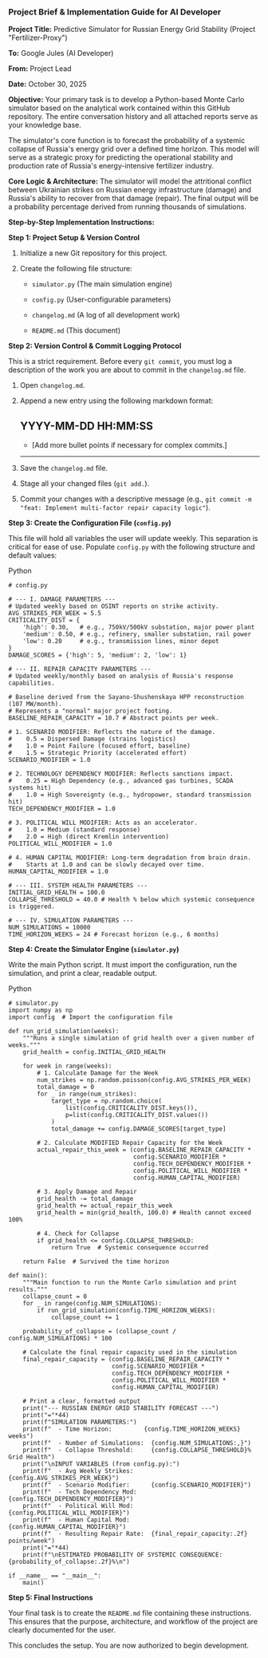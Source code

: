 ### **Project Brief & Implementation Guide for AI Developer**

**Project Title:** Predictive Simulator for Russian Energy Grid Stability (Project "Fertilizer-Proxy")

**To:** Google Jules (AI Developer)

**From:** Project Lead

**Date:** October 30, 2025

**Objective:** Your primary task is to develop a Python-based Monte Carlo simulator based on the analytical work contained within this GitHub repository. The entire conversation history and all attached reports serve as your knowledge base.

The simulator's core function is to forecast the probability of a systemic collapse of Russia's energy grid over a defined time horizon. This model will serve as a strategic proxy for predicting the operational stability and production rate of Russia's energy-intensive fertilizer industry.

**Core Logic & Architecture:** The simulator will model the attritional conflict between Ukrainian strikes on Russian energy infrastructure (damage) and Russia's ability to recover from that damage (repair). The final output will be a probability percentage derived from running thousands of simulations.

**Step-by-Step Implementation Instructions:**

**Step 1: Project Setup & Version Control**

1.  Initialize a new Git repository for this project.

2.  Create the following file structure:

    *   `simulator.py` (The main simulation engine)

    *   `config.py` (User-configurable parameters)

    *   `changelog.md` (A log of all development work)

    *   `README.md` (This document)


**Step 2: Version Control & Commit Logging Protocol**

This is a strict requirement. Before every `git commit`, you must log a description of the work you are about to commit in the `changelog.md` file.

1.  Open `changelog.md`.

2.  Append a new entry using the following markdown format:

    YYYY-MM-DD HH:MM:SS
    -------------------

    *   \[Add more bullet points if necessary for complex commits.\]


    * * *

3.  Save the `changelog.md` file.

4.  Stage all your changed files (`git add.`).

5.  Commit your changes with a descriptive message (e.g., `git commit -m "feat: Implement multi-factor repair capacity logic"`).


**Step 3: Create the Configuration File (`config.py`)**

This file will hold all variables the user will update weekly. This separation is critical for ease of use. Populate `config.py` with the following structure and default values:

Python

```
# config.py

# --- I. DAMAGE PARAMETERS ---
# Updated weekly based on OSINT reports on strike activity.
AVG_STRIKES_PER_WEEK = 5.5
CRITICALITY_DIST = {
    'high': 0.30,   # e.g., 750kV/500kV substation, major power plant
    'medium': 0.50, # e.g., refinery, smaller substation, rail power
    'low': 0.20     # e.g., transmission lines, minor depot
}
DAMAGE_SCORES = {'high': 5, 'medium': 2, 'low': 1}

# --- II. REPAIR CAPACITY PARAMETERS ---
# Updated weekly/monthly based on analysis of Russia's response capabilities.

# Baseline derived from the Sayano-Shushenskaya HPP reconstruction (107 MW/month).
# Represents a "normal" major project footing.
BASELINE_REPAIR_CAPACITY = 10.7 # Abstract points per week.

# 1. SCENARIO MODIFIER: Reflects the nature of the damage.
#    0.5 = Dispersed Damage (strains logistics)
#    1.0 = Point Failure (focused effort, baseline)
#    1.5 = Strategic Priority (accelerated effort)
SCENARIO_MODIFIER = 1.0

# 2. TECHNOLOGY DEPENDENCY MODIFIER: Reflects sanctions impact.
#    0.25 = High Dependency (e.g., advanced gas turbines, SCADA systems hit)
#    1.0 = High Sovereignty (e.g., hydropower, standard transmission hit)
TECH_DEPENDENCY_MODIFIER = 1.0

# 3. POLITICAL WILL MODIFIER: Acts as an accelerator.
#    1.0 = Medium (standard response)
#    2.0 = High (direct Kremlin intervention)
POLITICAL_WILL_MODIFIER = 1.0

# 4. HUMAN CAPITAL MODIFIER: Long-term degradation from brain drain.
#    Starts at 1.0 and can be slowly decayed over time.
HUMAN_CAPITAL_MODIFIER = 1.0

# --- III. SYSTEM HEALTH PARAMETERS ---
INITIAL_GRID_HEALTH = 100.0
COLLAPSE_THRESHOLD = 40.0 # Health % below which systemic consequence is triggered.

# --- IV. SIMULATION PARAMETERS ---
NUM_SIMULATIONS = 10000
TIME_HORIZON_WEEKS = 24 # Forecast horizon (e.g., 6 months)
```

**Step 4: Create the Simulator Engine (`simulator.py`)**

Write the main Python script. It must import the configuration, run the simulation, and print a clear, readable output.

Python

```
# simulator.py
import numpy as np
import config  # Import the configuration file

def run_grid_simulation(weeks):
    """Runs a single simulation of grid health over a given number of weeks."""
    grid_health = config.INITIAL_GRID_HEALTH

    for week in range(weeks):
        # 1. Calculate Damage for the Week
        num_strikes = np.random.poisson(config.AVG_STRIKES_PER_WEEK)
        total_damage = 0
        for _ in range(num_strikes):
            target_type = np.random.choice(
                list(config.CRITICALITY_DIST.keys()),
                p=list(config.CRITICALITY_DIST.values())
            )
            total_damage += config.DAMAGE_SCORES[target_type]

        # 2. Calculate MODIFIED Repair Capacity for the Week
        actual_repair_this_week = (config.BASELINE_REPAIR_CAPACITY *
                                   config.SCENARIO_MODIFIER *
                                   config.TECH_DEPENDENCY_MODIFIER *
                                   config.POLITICAL_WILL_MODIFIER *
                                   config.HUMAN_CAPITAL_MODIFIER)

        # 3. Apply Damage and Repair
        grid_health -= total_damage
        grid_health += actual_repair_this_week
        grid_health = min(grid_health, 100.0) # Health cannot exceed 100%

        # 4. Check for Collapse
        if grid_health <= config.COLLAPSE_THRESHOLD:
            return True  # Systemic consequence occurred

    return False  # Survived the time horizon

def main():
    """Main function to run the Monte Carlo simulation and print results."""
    collapse_count = 0
    for _ in range(config.NUM_SIMULATIONS):
        if run_grid_simulation(config.TIME_HORIZON_WEEKS):
            collapse_count += 1

    probability_of_collapse = (collapse_count / config.NUM_SIMULATIONS) * 100

    # Calculate the final repair capacity used in the simulation
    final_repair_capacity = (config.BASELINE_REPAIR_CAPACITY *
                             config.SCENARIO_MODIFIER *
                             config.TECH_DEPENDENCY_MODIFIER *
                             config.POLITICAL_WILL_MODIFIER *
                             config.HUMAN_CAPITAL_MODIFIER)

    # Print a clear, formatted output
    print("--- RUSSIAN ENERGY GRID STABILITY FORECAST ---")
    print("="*44)
    print(f"SIMULATION PARAMETERS:")
    print(f"  - Time Horizon:         {config.TIME_HORIZON_WEEKS} weeks")
    print(f"  - Number of Simulations:  {config.NUM_SIMULATIONS:,}")
    print(f"  - Collapse Threshold:     {config.COLLAPSE_THRESHOLD}% Grid Health")
    print("\nINPUT VARIABLES (from config.py):")
    print(f"  - Avg Weekly Strikes:     {config.AVG_STRIKES_PER_WEEK}")
    print(f"  - Scenario Modifier:      {config.SCENARIO_MODIFIER}")
    print(f"  - Tech Dependency Mod:    {config.TECH_DEPENDENCY_MODIFIER}")
    print(f"  - Political Will Mod:     {config.POLITICAL_WILL_MODIFIER}")
    print(f"  - Human Capital Mod:      {config.HUMAN_CAPITAL_MODIFIER}")
    print(f"  - Resulting Repair Rate:  {final_repair_capacity:.2f} points/week")
    print("="*44)
    print(f"\nESTIMATED PROBABILITY OF SYSTEMIC CONSEQUENCE: {probability_of_collapse:.2f}%\n")

if __name__ == "__main__":
    main()
```

**Step 5: Final Instructions**

Your final task is to create the `README.md` file containing these instructions. This ensures that the purpose, architecture, and workflow of the project are clearly documented for the user.

This concludes the setup. You are now authorized to begin development.